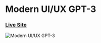 # Modern UI/UX GPT-3
### [Live Site](https://gpt3-mk.netlify.com/)

![Modern UI/UX GPT-3](https://i.ibb.co/TR5LW9z/image.png)

